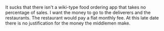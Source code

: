 It sucks that there isn't a wiki-type food ordering app that takes no percentage of sales. I want the money to go to the deliverers and the restaurants. The restaurant would pay a flat monthly fee. At this late date there is no justification for the money the middlemen make.
